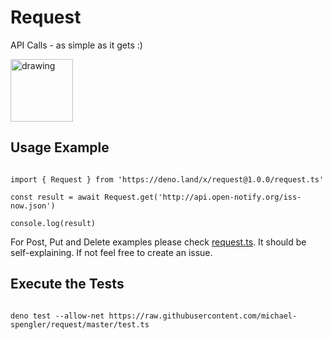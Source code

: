 # Request

API Calls - as simple as it gets :)

<a target="_blank" href="https://brave.com/">
    <img src="https://brave.com/wp-content/uploads/2019/01/logotype-full-color.svg" alt="drawing" width="100"/>
</a>

## Usage Example

```

import { Request } from 'https://deno.land/x/request@1.0.0/request.ts'

const result = await Request.get('http://api.open-notify.org/iss-now.json')

console.log(result)

```

For Post, Put and Delete examples please check
[request.ts](https://deno.land/x/request@1.0.0/request.ts). It should be
self-explaining. If not feel free to create an issue.

## Execute the Tests

```

deno test --allow-net https://raw.githubusercontent.com/michael-spengler/request/master/test.ts

```
